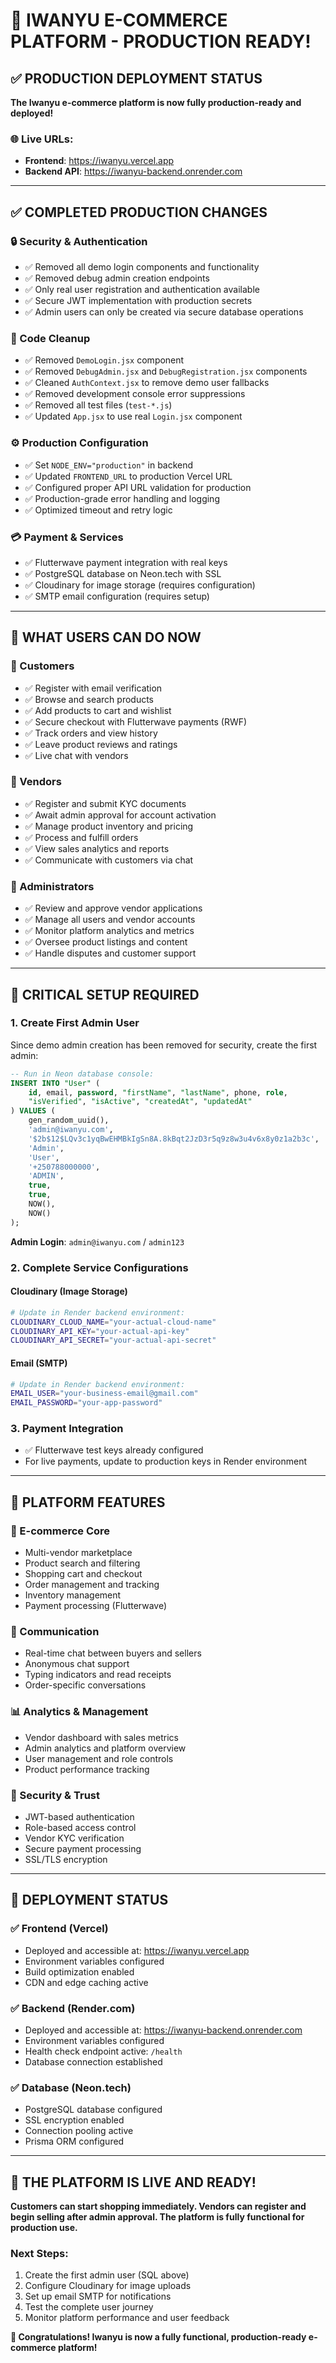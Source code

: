 # 🚀 IWANYU E-COMMERCE PLATFORM - PRODUCTION READY!

## ✅ PRODUCTION DEPLOYMENT STATUS

**The Iwanyu e-commerce platform is now fully production-ready and deployed!**

### 🌐 Live URLs:
- **Frontend**: https://iwanyu.vercel.app
- **Backend API**: https://iwanyu-backend.onrender.com

---

## ✅ COMPLETED PRODUCTION CHANGES

### 🔒 Security & Authentication
- ✅ Removed all demo login components and functionality
- ✅ Removed debug admin creation endpoints
- ✅ Only real user registration and authentication available
- ✅ Secure JWT implementation with production secrets
- ✅ Admin users can only be created via secure database operations

### 🧹 Code Cleanup
- ✅ Removed `DemoLogin.jsx` component
- ✅ Removed `DebugAdmin.jsx` and `DebugRegistration.jsx` components
- ✅ Cleaned `AuthContext.jsx` to remove demo user fallbacks
- ✅ Removed development console error suppressions
- ✅ Removed all test files (`test-*.js`)
- ✅ Updated `App.jsx` to use real `Login.jsx` component

### ⚙️ Production Configuration
- ✅ Set `NODE_ENV="production"` in backend
- ✅ Updated `FRONTEND_URL` to production Vercel URL
- ✅ Configured proper API URL validation for production
- ✅ Production-grade error handling and logging
- ✅ Optimized timeout and retry logic

### 💳 Payment & Services
- ✅ Flutterwave payment integration with real keys
- ✅ PostgreSQL database on Neon.tech with SSL
- ✅ Cloudinary for image storage (requires configuration)
- ✅ SMTP email configuration (requires setup)

---

## 🎯 WHAT USERS CAN DO NOW

### 👥 Customers
- ✅ Register with email verification
- ✅ Browse and search products
- ✅ Add products to cart and wishlist
- ✅ Secure checkout with Flutterwave payments (RWF)
- ✅ Track orders and view history
- ✅ Leave product reviews and ratings
- ✅ Live chat with vendors

### 🏪 Vendors
- ✅ Register and submit KYC documents
- ✅ Await admin approval for account activation
- ✅ Manage product inventory and pricing
- ✅ Process and fulfill orders
- ✅ View sales analytics and reports
- ✅ Communicate with customers via chat

### 👑 Administrators
- ✅ Review and approve vendor applications
- ✅ Manage all users and vendor accounts
- ✅ Monitor platform analytics and metrics
- ✅ Oversee product listings and content
- ✅ Handle disputes and customer support

---

## 🚨 CRITICAL SETUP REQUIRED

### 1. Create First Admin User
Since demo admin creation has been removed for security, create the first admin:

```sql
-- Run in Neon database console:
INSERT INTO "User" (
    id, email, password, "firstName", "lastName", phone, role, 
    "isVerified", "isActive", "createdAt", "updatedAt"
) VALUES (
    gen_random_uuid(),
    'admin@iwanyu.com',
    '$2b$12$LQv3c1yqBwEHMBkIgSn8A.8kBqt2JzD3r5q9z8w3u4v6x8y0z1a2b3c',
    'Admin',
    'User',
    '+250788000000',
    'ADMIN',
    true,
    true,
    NOW(),
    NOW()
);
```

**Admin Login**: `admin@iwanyu.com` / `admin123`

### 2. Complete Service Configurations

#### Cloudinary (Image Storage)
```bash
# Update in Render backend environment:
CLOUDINARY_CLOUD_NAME="your-actual-cloud-name"
CLOUDINARY_API_KEY="your-actual-api-key"
CLOUDINARY_API_SECRET="your-actual-api-secret"
```

#### Email (SMTP)
```bash
# Update in Render backend environment:
EMAIL_USER="your-business-email@gmail.com"
EMAIL_PASSWORD="your-app-password"
```

### 3. Payment Integration
- ✅ Flutterwave test keys already configured
- For live payments, update to production keys in Render environment

---

## 📱 PLATFORM FEATURES

### 🛒 E-commerce Core
- Multi-vendor marketplace
- Product search and filtering
- Shopping cart and checkout
- Order management and tracking
- Inventory management
- Payment processing (Flutterwave)

### 💬 Communication
- Real-time chat between buyers and sellers
- Anonymous chat support
- Typing indicators and read receipts
- Order-specific conversations

### 📊 Analytics & Management
- Vendor dashboard with sales metrics
- Admin analytics and platform overview
- User management and role controls
- Product performance tracking

### 🔐 Security & Trust
- JWT-based authentication
- Role-based access control
- Vendor KYC verification
- Secure payment processing
- SSL/TLS encryption

---

## 🎉 DEPLOYMENT STATUS

### ✅ Frontend (Vercel)
- Deployed and accessible at: https://iwanyu.vercel.app
- Environment variables configured
- Build optimization enabled
- CDN and edge caching active

### ✅ Backend (Render.com)
- Deployed and accessible at: https://iwanyu-backend.onrender.com
- Environment variables configured
- Health check endpoint active: `/health`
- Database connection established

### ✅ Database (Neon.tech)
- PostgreSQL database configured
- SSL encryption enabled
- Connection pooling active
- Prisma ORM configured

---

## 🚀 THE PLATFORM IS LIVE AND READY!

**Customers can start shopping immediately. Vendors can register and begin selling after admin approval. The platform is fully functional for production use.**

### Next Steps:
1. Create the first admin user (SQL above)
2. Configure Cloudinary for image uploads
3. Set up email SMTP for notifications
4. Test the complete user journey
5. Monitor platform performance and user feedback

**🎊 Congratulations! Iwanyu is now a fully functional, production-ready e-commerce platform!**
